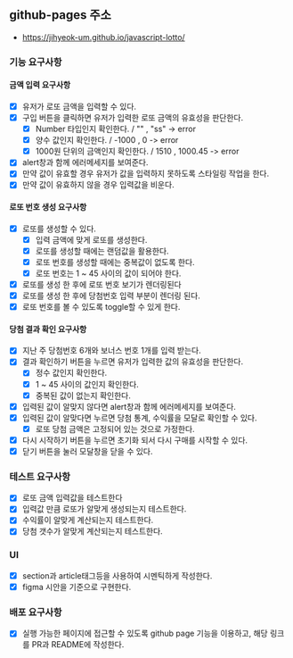 ## github-pages 주소
- https://jihyeok-um.github.io/javascript-lotto/

### 기능 요구사항
#### 금액 입력 요구사항
- [x] 유저가 로또 금액을 입력할 수 있다.
- [x] 구입 버튼을 클릭하면 유저가 입력한 로또 금액의 유효성을 판단한다.
  - [x] Number 타입인지 확인한다. / "" , "ss" -> error
  - [x] 양수 값인지 확인한다. / -1000 , 0 -> error
  - [x] 1000원 단위의 금액인지 확인한다. / 1510 , 1000.45 -> error
- [x] alert창과 함께 에러메세지를 보여준다.
- [x] 만약 값이 유효할 경우 유저가 값을 입력하지 못하도록 스타일링 작업을 한다.
- [x] 만약 값이 유효하지 않을 경우 입력값을 비운다.

#### 로또 번호 생성 요구사항
- [x] 로또를 생성할 수 있다.
  - [x] 입력 금액에 맞게 로또를 생성한다.
  - [x] 로또를 생성할 때에는 랜덤값을 활용한다.
  - [x] 로또 번호를 생성할 때에는 중복값이 없도록 한다.
  - [x] 로또 번호는 1 ~ 45 사이의 값이 되어야 한다.
- [x] 로또를 생성 한 후에 로또 번호 보기가 렌더링된다
- [x] 로또를 생성 한 후에 당첨번호 입력 부분이 렌더링 된다.
- [x] 로또 번호를 볼 수 있도록 toggle할 수 있게 한다.

#### 당첨 결과 확인 요구사항
- [x] 지난 주 당첨번호 6개와 보너스 번호 1개를 입력 받는다.
- [x] 결과 확인하기 버튼을 누르면 유저가 입력한 값의 유효성을 판단한다.
  - [x] 정수 값인지 확인한다.
  - [x] 1 ~ 45 사이의 값인지 확인한다.
  - [x] 중복된 값이 없는지 확인한다.
- [x] 입력된 값이 알맞지 않다면 alert창과 함께 에러메세지를 보여준다. 
- [x] 입력된 값이 알맞다면 누르면 당첨 통계, 수익률을 모달로 확인할 수 있다.
  - [x] 로또 당첨 금액은 고정되어 있는 것으로 가정한다.
- [x] 다시 시작하기 버튼을 누르면 초기화 되서 다시 구매를 시작할 수 있다.
- [x] 닫기 버튼을 눌러 모달창을 닫을 수 있다.
 
### 테스트 요구사항
- [x] 로또 금액 입력값을 테스트한다
- [x] 입력값 만큼 로또가 알맞게 생성되는지 테스트한다.
- [X] 수익률이 알맞게 계산되는지 테스트한다.
- [X] 당첨 갯수가 알맞게 계산되는지 테스트한다.

### UI
- [x] section과 article태그등을 사용하여 시멘틱하게 작성한다.
- [x] figma 시안을 기준으로 구현한다.

### 배포 요구사항
- [X] 실행 가능한 페이지에 접근할 수 있도록 github page 기능을 이용하고, 해당 링크를 PR과 README에 작성한다.
